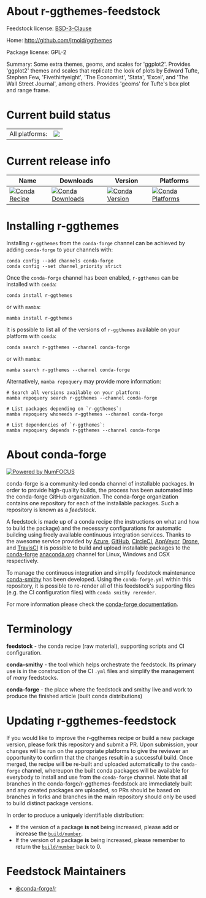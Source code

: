 About r-ggthemes-feedstock
==========================

Feedstock license: [BSD-3-Clause](https://github.com/conda-forge/r-ggthemes-feedstock/blob/main/LICENSE.txt)

Home: http://github.com/jrnold/ggthemes

Package license: GPL-2

Summary: Some extra themes, geoms, and scales for 'ggplot2'. Provides 'ggplot2' themes and scales that replicate the look of plots by Edward Tufte, Stephen Few, 'Fivethirtyeight', 'The Economist', 'Stata', 'Excel', and 'The Wall Street Journal', among others. Provides 'geoms' for Tufte's box plot and range frame.

Current build status
====================


<table><tr><td>All platforms:</td>
    <td>
      <a href="https://dev.azure.com/conda-forge/feedstock-builds/_build/latest?definitionId=1192&branchName=main">
        <img src="https://dev.azure.com/conda-forge/feedstock-builds/_apis/build/status/r-ggthemes-feedstock?branchName=main">
      </a>
    </td>
  </tr>
</table>

Current release info
====================

| Name | Downloads | Version | Platforms |
| --- | --- | --- | --- |
| [![Conda Recipe](https://img.shields.io/badge/recipe-r--ggthemes-green.svg)](https://anaconda.org/conda-forge/r-ggthemes) | [![Conda Downloads](https://img.shields.io/conda/dn/conda-forge/r-ggthemes.svg)](https://anaconda.org/conda-forge/r-ggthemes) | [![Conda Version](https://img.shields.io/conda/vn/conda-forge/r-ggthemes.svg)](https://anaconda.org/conda-forge/r-ggthemes) | [![Conda Platforms](https://img.shields.io/conda/pn/conda-forge/r-ggthemes.svg)](https://anaconda.org/conda-forge/r-ggthemes) |

Installing r-ggthemes
=====================

Installing `r-ggthemes` from the `conda-forge` channel can be achieved by adding `conda-forge` to your channels with:

```
conda config --add channels conda-forge
conda config --set channel_priority strict
```

Once the `conda-forge` channel has been enabled, `r-ggthemes` can be installed with `conda`:

```
conda install r-ggthemes
```

or with `mamba`:

```
mamba install r-ggthemes
```

It is possible to list all of the versions of `r-ggthemes` available on your platform with `conda`:

```
conda search r-ggthemes --channel conda-forge
```

or with `mamba`:

```
mamba search r-ggthemes --channel conda-forge
```

Alternatively, `mamba repoquery` may provide more information:

```
# Search all versions available on your platform:
mamba repoquery search r-ggthemes --channel conda-forge

# List packages depending on `r-ggthemes`:
mamba repoquery whoneeds r-ggthemes --channel conda-forge

# List dependencies of `r-ggthemes`:
mamba repoquery depends r-ggthemes --channel conda-forge
```


About conda-forge
=================

[![Powered by
NumFOCUS](https://img.shields.io/badge/powered%20by-NumFOCUS-orange.svg?style=flat&colorA=E1523D&colorB=007D8A)](https://numfocus.org)

conda-forge is a community-led conda channel of installable packages.
In order to provide high-quality builds, the process has been automated into the
conda-forge GitHub organization. The conda-forge organization contains one repository
for each of the installable packages. Such a repository is known as a *feedstock*.

A feedstock is made up of a conda recipe (the instructions on what and how to build
the package) and the necessary configurations for automatic building using freely
available continuous integration services. Thanks to the awesome service provided by
[Azure](https://azure.microsoft.com/en-us/services/devops/), [GitHub](https://github.com/),
[CircleCI](https://circleci.com/), [AppVeyor](https://www.appveyor.com/),
[Drone](https://cloud.drone.io/welcome), and [TravisCI](https://travis-ci.com/)
it is possible to build and upload installable packages to the
[conda-forge](https://anaconda.org/conda-forge) [anaconda.org](https://anaconda.org/)
channel for Linux, Windows and OSX respectively.

To manage the continuous integration and simplify feedstock maintenance
[conda-smithy](https://github.com/conda-forge/conda-smithy) has been developed.
Using the ``conda-forge.yml`` within this repository, it is possible to re-render all of
this feedstock's supporting files (e.g. the CI configuration files) with ``conda smithy rerender``.

For more information please check the [conda-forge documentation](https://conda-forge.org/docs/).

Terminology
===========

**feedstock** - the conda recipe (raw material), supporting scripts and CI configuration.

**conda-smithy** - the tool which helps orchestrate the feedstock.
                   Its primary use is in the construction of the CI ``.yml`` files
                   and simplify the management of *many* feedstocks.

**conda-forge** - the place where the feedstock and smithy live and work to
                  produce the finished article (built conda distributions)


Updating r-ggthemes-feedstock
=============================

If you would like to improve the r-ggthemes recipe or build a new
package version, please fork this repository and submit a PR. Upon submission,
your changes will be run on the appropriate platforms to give the reviewer an
opportunity to confirm that the changes result in a successful build. Once
merged, the recipe will be re-built and uploaded automatically to the
`conda-forge` channel, whereupon the built conda packages will be available for
everybody to install and use from the `conda-forge` channel.
Note that all branches in the conda-forge/r-ggthemes-feedstock are
immediately built and any created packages are uploaded, so PRs should be based
on branches in forks and branches in the main repository should only be used to
build distinct package versions.

In order to produce a uniquely identifiable distribution:
 * If the version of a package **is not** being increased, please add or increase
   the [``build/number``](https://docs.conda.io/projects/conda-build/en/latest/resources/define-metadata.html#build-number-and-string).
 * If the version of a package **is** being increased, please remember to return
   the [``build/number``](https://docs.conda.io/projects/conda-build/en/latest/resources/define-metadata.html#build-number-and-string)
   back to 0.

Feedstock Maintainers
=====================

* [@conda-forge/r](https://github.com/conda-forge/r/)


